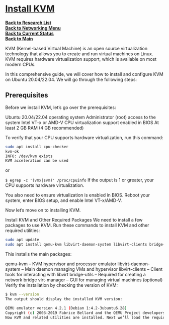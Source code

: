 # **[Install KVM](https://www.webhi.com/how-to/install-configure-kvm-on-ubuntu-debian-linux/)**

**[Back to Research List](../../../research_list.md)**\
**[Back to Networking Menu](../networking_menu.md)**\
**[Back to Current Status](../../../../development/status/weekly/current_status.md)**\
**[Back to Main](../../../../README.md)**

KVM (Kernel-based Virtual Machine) is an open source virtualization technology that allows you to create and run virtual machines on Linux. KVM requires hardware virtualization support, which is available on most modern CPUs.

In this comprehensive guide, we will cover how to install and configure KVM on Ubuntu 20.04/22.04. We will go through the following steps:

## Prerequisites

Before we install KVM, let’s go over the prerequisites:

Ubuntu 20.04/22.04 operating system
Administrator (root) access to the system
Intel VT-x or AMD-V CPU virtualization support enabled in BIOS
At least 2 GB RAM (4 GB recommended)

To verify that your CPU supports hardware virtualization, run this command:

```bash
sudo apt install cpu-checker
kvm-ok                      
INFO: /dev/kvm exists
KVM acceleration can be used

```

or

```$ egrep -c '(vmx|svm)' /proc/cpuinfo```
If the output is 1 or greater, your CPU supports hardware virtualization.

You also need to ensure virtualization is enabled in BIOS. Reboot your system, enter BIOS setup, and enable Intel VT-x/AMD-V.

Now let’s move on to installing KVM.

Install KVM and Other Required Packages
We need to install a few packages to use KVM. Run these commands to install KVM and other required utilities:

```bash
sudo apt update
sudo apt install qemu-kvm libvirt-daemon-system libvirt-clients bridge-utils virt-manager
```

This installs the main packages:

qemu-kvm – KVM hypervisor and processor emulator
libvirt-daemon-system – Main daemon managing VMs and hypervisor
libvirt-clients – Client tools for interacting with libvirt
bridge-utils – Required for creating a network bridge
virt-manager – GUI for managing virtual machines (optional)
Verify the installation by checking the version of KVM:

```bash
$ kvm --version
The output should display the installed KVM version:

QEMU emulator version 4.2.1 (Debian 1:4.2-3ubuntu6.28)
Copyright (c) 2003-2019 Fabrice Bellard and the QEMU Project developers
Now KVM and related utilities are installed. Next we’ll load the required kernel modules.
```
